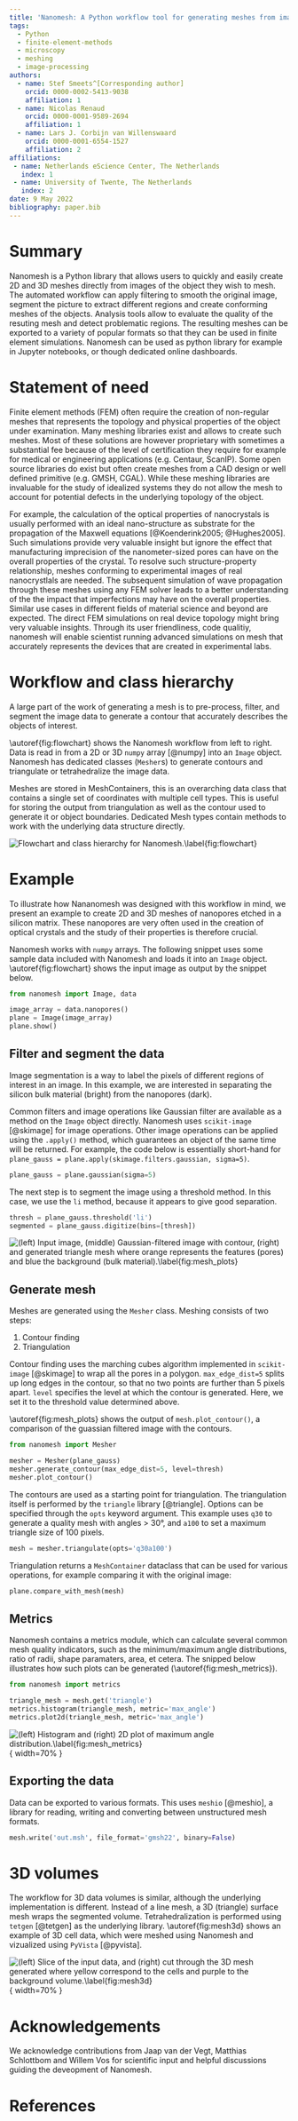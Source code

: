 ```yaml
---
title: 'Nanomesh: A Python workflow tool for generating meshes from image data '
tags:
  - Python
  - finite-element-methods
  - microscopy
  - meshing
  - image-processing
authors:
  - name: Stef Smeets^[Corresponding author]
    orcid: 0000-0002-5413-9038
    affiliation: 1
  - name: Nicolas Renaud
    orcid: 0000-0001-9589-2694
    affiliation: 1
  - name: Lars J. Corbijn van Willenswaard
    orcid: 0000-0001-6554-1527
    affiliation: 2
affiliations:
 - name: Netherlands eScience Center, The Netherlands
   index: 1
 - name: University of Twente, The Netherlands
   index: 2
date: 9 May 2022
bibliography: paper.bib
---
```


 <!-- 250-1000 words, current 1071 -->

# Summary

Nanomesh is a Python library that allows users to quickly and easily create 2D and 3D meshes directly from images of the object they wish to mesh. The automated workflow can apply filtering to smooth the original image, segment the picture to extract different regions and create conforming meshes of the objects. Analysis tools allow to evaluate the quality of the resuting mesh and detect problematic regions. The resulting meshes can be exported to a variety of popular formats so that they can be used in finite element simulations. Nanomesh can be used as python library for example in Jupyter notebooks, or though dedicated online dashboards.

# Statement of need

Finite element methods (FEM) often require the creation of non-regular meshes that represents the topology and physical properties of the object under examination. Many meshing libraries exist and allows to create such meshes. Most of these solutions are however proprietary with sometimes a substantial fee because of the level of certification they require for example for medical or engineering applications (e.g. Centaur, ScanIP). Some open source libraries do exist but often create meshes from a CAD design or well defined primitive (e.g. GMSH, CGAL). While these meshing libraries are invaluable for the study of idealized systems they do not allow the mesh to account for potential defects in the underlying topology of the object.

For example, the calculation of the optical properties of nanocrystals is usually performed with an ideal nano-structure as substrate for the propagation of the Maxwell equations [@Koenderink2005; @Hughes2005]. Such simulations provide very valuable insight but ignore the effect that manufacturing imprecision of the nanometer-sized pores can have on the overall properties of the crystal. To resolve such structure-property relationship, meshes conforming to experimental images of real nanocrystlals are needed. The subsequent simulation of wave propagation through these meshes using any FEM solver leads to a better understanding of the the impact that imperfections may have on the overall properties. Similar use cases in different fields of material science and beyond are expected. The direct FEM simulations on real device topology might bring very valuable insights. Through its user friendliness, code qualitiy, nanomesh will enable scientist running advanced simulations on mesh that accurately represents the devices that are created in experimental labs.

# Workflow and class hierarchy

A large part of the work of generating a mesh is to pre-process, filter, and segment the image data to generate a contour that accurately describes the objects of interest.

\autoref{fig:flowchart} shows the Nanomesh workflow from left to right. Data is read in from a 2D or 3D `numpy` array [@numpy] into an `Image` object. Nanomesh has dedicated classes (`Mesher`s) to generate contours and triangulate or tetrahedralize the image data.

Meshes are stored in MeshContainers, this is an overarching data class that contains a single set of coordinates with multiple cell types. This is useful for storing the output from triangulation as well as the contour used to generate it or object boundaries. Dedicated Mesh types contain methods to work with the underlying data structure directly.

![Flowchart and class hierarchy for Nanomesh.\label{fig:flowchart}](flowchart.png)

# Example

To illustrate how Nananomesh was designed with this workflow in mind, we present an example to create 2D and 3D meshes of nanopores etched in a silicon matrix. These nanopores are very often used in the creation of optical crystals and the study of their properties is therefore crucial.

Nanomesh works with `numpy` arrays. The following snippet uses some sample data included with Nanomesh and loads it into an `Image` object. \autoref{fig:flowchart} shows the input image as output by the snippet below.

```python
from nanomesh import Image, data

image_array = data.nanopores()
plane = Image(image_array)
plane.show()
```

## Filter and segment the data

Image segmentation is a way to label the pixels of different regions of interest in an image. In this example, we are interested in separating the silicon bulk material (bright) from the nanopores (dark).

Common filters and image operations like Gaussian filter are available as a method on the `Image` object directly. Nanomesh uses `scikit-image` [@skimage] for image operations. Other image operations can be applied using the `.apply()` method, which guarantees an object of the same time will be returned. For example, the code below is essentially short-hand for `plane_gauss = plane.apply(skimage.filters.gaussian, sigma=5)`.

```python
plane_gauss = plane.gaussian(sigma=5)
```

The next step is to segment the image using a threshold method. In this case, we use the `li` method, because it appears to give good separation.

```python
thresh = plane_gauss.threshold('li')
segmented = plane_gauss.digitize(bins=[thresh])
```

![(left) Input image, (middle) Gaussian-filtered image with contour, (right) and generated triangle mesh where orange represents the features (pores) and blue the background (bulk material).\label{fig:mesh_plots}](meshing_plots.png)

## Generate mesh

Meshes are generated using the `Mesher` class. Meshing consists of two steps:

1. Contour finding
2. Triangulation

Contour finding uses the marching cubes algorithm implemented in `scikit-image` [@skimage] to wrap all the pores in a polygon. `max_edge_dist=5` splits up long edges in the contour, so that no two points are further than 5 pixels apart. `level` specifies the level at which the contour is generated. Here, we set it to the threshold value determined above.

\autoref{fig:mesh_plots} shows the output of `mesh.plot_contour()`, a comparison of the guassian filtered image with the contours.

```python
from nanomesh import Mesher

mesher = Mesher(plane_gauss)
mesher.generate_contour(max_edge_dist=5, level=thresh)
mesher.plot_contour()
```

The contours are used as a starting point for triangulation. The triangulation itself is performed by the `triangle` library [@triangle]. Options can be specified through the `opts` keyword argument. This example uses `q30` to generate a quality mesh with angles > 30°, and `a100` to set a maximum triangle size of 100 pixels.

```python
mesh = mesher.triangulate(opts='q30a100')
```

Triangulation returns a `MeshContainer` dataclass that can be used for various operations, for example comparing it with the original image:

```python
plane.compare_with_mesh(mesh)
```

## Metrics

Nanomesh contains a metrics module, which can calculate several common mesh quality indicators, such as the minimum/maximum angle distributions, ratio of radii, shape paramaters, area, et cetera. The snipped below illustrates how such plots can be generated (\autoref{fig:mesh_metrics}).

```python
from nanomesh import metrics

triangle_mesh = mesh.get('triangle')
metrics.histogram(triangle_mesh, metric='max_angle')
metrics.plot2d(triangle_mesh, metric='max_angle')
```

![(left) Histogram and (right) 2D plot of maximum angle distribution.\label{fig:mesh_metrics}](mesh_metrics.png){ width=70% }

## Exporting the data

Data can be exported to various formats. This uses `meshio` [@meshio], a library for reading, writing and converting between unstructured mesh formats.

```python
mesh.write('out.msh', file_format='gmsh22', binary=False)
```

# 3D volumes

The workflow for 3D data volumes is similar, although the underlying implementation is different. Instead of a line mesh, a 3D (triangle) surface mesh wraps the segmented volume. Tetrahedralization is performed using `tetgen` [@tetgen] as the underlying library. \autoref{fig:mesh3d} shows an example of 3D cell data, which were meshed using Nanomesh and vizualized using `PyVista` [@pyvista].

![(left) Slice of the input data, and (right) cut through the 3D mesh generated where yellow correspond to the cells and purple to the background volume.\label{fig:mesh3d}](mesh3d.png){ width=70% }


# Acknowledgements

We acknowledge contributions from Jaap van der Vegt, Matthias Schlottbom and Willem Vos for scientific input and helpful discussions guiding the deveopment of Nanomesh.

# References
